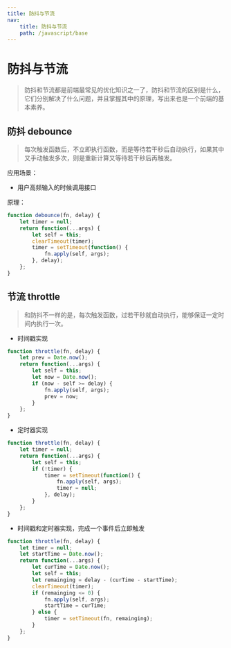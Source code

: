 ```yaml
---
title: 防抖与节流
nav:
    title: 防抖与节流
    path: /javascript/base
---
```


# 防抖与节流

> 防抖和节流都是前端最常见的优化知识之一了，防抖和节流的区别是什么，它们分别解决了什么问题，并且掌握其中的原理，写出来也是一个前端的基本素养。

## 防抖 debounce

> 每次触发函数后，不立即执行函数，而是等待若干秒后自动执行，如果其中又手动触发多次，则是重新计算又等待若干秒后再触发。

应用场景：

-   用户高频输入的时候调用接口

原理：

```js
function debounce(fn, delay) {
    let timer = null;
    return function(...args) {
        let self = this;
        clearTimeout(timer);
        timer = setTimeout(function() {
            fn.apply(self, args);
        }, delay);
    };
}
```

## 节流 throttle

> 和防抖不一样的是，每次触发函数，过若干秒就自动执行，能够保证一定时间内执行一次。

-   时间戳实现

```js
function throttle(fn, delay) {
    let prev = Date.now();
    return function(...args) {
        let self = this;
        let now = Date.now();
        if (now - self >= delay) {
            fn.apply(self, args);
            prev = now;
        }
    };
}
```

-   定时器实现

```js
function throttle(fn, delay) {
    let timer = null;
    return function(...args) {
        let self = this;
        if (!timer) {
            timer = setTimeout(function() {
                fn.apply(self, args);
                timer = null;
            }, delay);
        }
    };
}
```

-   时间戳和定时器实现，完成一个事件后立即触发

```js
function throttle(fn, delay) {
    let timer = null;
    let startTime = Date.now();
    return function(...args) {
        let curTime = Date.now();
        let self = this;
        let remainging = delay - (curTime - startTime);
        clearTimeout(timer);
        if (remainging <= 0) {
            fn.apply(self, args);
            startTime = curTime;
        } else {
            timer = setTimeout(fn, remainging);
        }
    };
}
```
